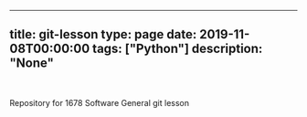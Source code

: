 
---
title: git-lesson
type: page
date: 2019-11-08T00:00:00
tags: ["Python"]
description: "None"
---


<br>

Repository for 1678 Software General git lesson
